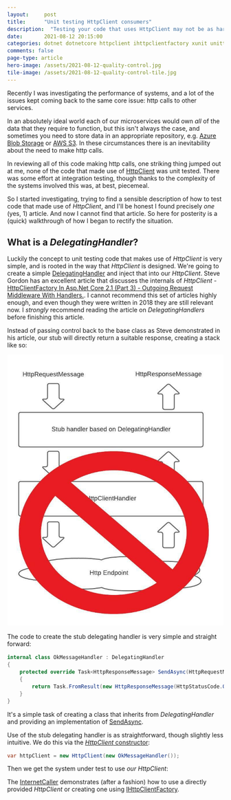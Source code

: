 ```yaml
---
layout: 	post
title:  	"Unit testing HttpClient consumers"
description:  "Testing your code that uses HttpClient may not be as hard as you thought"
date:   	2021-08-12 20:15:00
categories: dotnet dotnetcore httpclient ihttpclientfactory xunit unittest
comments: false
page-type: article
hero-image: /assets/2021-08-12-quality-control.jpg
tile-image: /assets/2021-08-12-quality-control-tile.jpg
---
```


Recently I was investigating the performance of systems, and a lot of the issues kept coming back to the same core issue: http calls to other services.

In an absolutely ideal world each of our microservices would own _all_ of the data that they require to function, but this isn't always the case, and sometimes you need to store data in an appropriate repository, e.g. [Azure Blob Storage](https://docs.microsoft.com/en-us/azure/storage/blobs/storage-blobs-introduction) or [AWS S3](https://docs.aws.amazon.com/AmazonS3/latest/userguide/Welcome.html). In these circumstances there is an inevitability about the need to make http calls.

In reviewing all of this code making http calls, one striking thing jumped out at me, none of the code that made use of [HttpClient](https://docs.microsoft.com/en-us/dotnet/api/system.net.http.httpclient?view=net-5.0) was unit tested. There was some effort at integration testing, though thanks to the complexity of the systems involved this was, at best, piecemeal.

So I started investigating, trying to find a sensible description of how to test code that made use of _HttpClient_, and I'll be honest I found precisely _one_ (yes, 1) article. And now I cannot find that article. So here for posterity is a (quick) walkthrough of how I began to rectify the situation.

## What is a _DelegatingHandler_?

Luckily the concept to unit testing code that makes use of _HttpClient_ is very simple, and is rooted in the way that _HttpClient_ is designed. We're going to create a simple [DelegatingHandler](https://docs.microsoft.com/en-us/dotnet/api/system.net.http.delegatinghandler?view=net-5.0) and inject that into our _HttpClient_. Steve Gordon has an excellent article that discusses the internals of _HttpClient_ - [HttpClientFactory In Asp.Net Core 2.1 (Part 3) - Outgoing Request Middleware With Handlers.](https://www.stevejgordon.co.uk/httpclientfactory-aspnetcore-outgoing-request-middleware-pipeline-delegatinghandlers). I cannot recommend this set of articles highly enough, and even though they were written in 2018 they are still relevant now. I _strongly_ recommend reading the article on _DelegatingHandlers_ before finishing this article.

Instead of passing control back to the base class as Steve demonstrated in his article, our stub will directly return a suitable response, creating a stack like so:

![Modified outgoing request pipeline](/assets/2021-08-12-delegating-handler-stub.jpg)

The code to create the stub delegating handler is very simple and straight forward:

```csharp
internal class OkMessageHandler : DelegatingHandler
{
    protected override Task<HttpResponseMessage> SendAsync(HttpRequestMessage request, CancellationToken cancellationToken)
    {
        return Task.FromResult(new HttpResponseMessage(HttpStatusCode.OK));
    }
}
```

It's a simple task of creating a class that inherits from _DelegatingHandler_ and providing an implementation of [SendAsync](https://docs.microsoft.com/en-us/dotnet/api/system.net.http.delegatinghandler.sendasync?view=net-5.0).

Use of the stub delegating handler is as straightforward, though slightly less intuitive. We do this via the [_HttpClient_ constructor](https://docs.microsoft.com/en-us/dotnet/api/system.net.http.httpclient.-ctor?view=net-5.0#System_Net_Http_HttpClient__ctor_System_Net_Http_HttpMessageHandler_):

```csharp
var httpClient = new HttpClient(new OkMessageHandler());
```

Then we get the system under test to use _our_ _HttpClient_:

<script src="https://gist.github.com/steve-codemunkies/ebe1192617e5860d32d982d6ac374321.js"></script>

The [InternetCaller](https://gist.github.com/steve-codemunkies/1605b7525d7a99f462e8601c063c81bd) demonstrates (after a fashion) how to use a directly provided _HttpClient_ or creating one using [IHttpClientFactory](https://docs.microsoft.com/en-us/dotnet/api/system.net.http.ihttpclientfactory?view=dotnet-plat-ext-5.0).